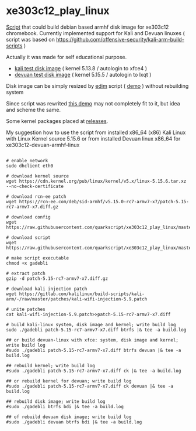 # xe303c12_play_linux

[Script](https://github.com/quarkscript/xe303c12_play_linux/blob/master/gadebli) that could build debian based armhf disk image for xe303c12 chromebook. Currently implemented support for Kali and Devuan linuxes ( script was based on https://github.com/offensive-security/kali-arm-build-scripts )

Actually it was made for self educational purpose.

- [kali test disk image](https://drive.google.com/u/0/uc?id=1meNMjZaphdySOPjudi1tr-4pjXMNLCBm&export=download) ( kernel 5.13.8 / autologin to xfce4 )
- [devuan test disk image](https://drive.google.com/u/0/uc?id=12rDOgfDg_YptOwp3wKWLqZjO5fxTWOe_&export=download) ( kernel 5.15.5 / autologin to lxqt )


Disk image can be simply resized by [edim](https://github.com/quarkscript/linux-armv7-xe303c12-only/blob/master/edim) script ( [demo](https://youtu.be/ALJR2doOipc) ) without rebuilding system

Since script was rewrited [this demo](https://youtu.be/GCAjI37bUYo) may not completely fit to it, but idea and scheme the same. 

Some kernel packages placed at [releases](https://github.com/quarkscript/xe303c12_play_linux/releases).

My suggestion how to use  the script from installed x86_64 (x86) Kali Linux with Linux Kernel source 5.15.6 or from installed Devuan linux x86_64 for xe303c12-devuan-armhf-linux 
```#!/bin/bash

# enable network
sudo dhclient eth0

# download kernel source
wget https://cdn.kernel.org/pub/linux/kernel/v5.x/linux-5.15.6.tar.xz --no-check-certificate

# download rcn-ee patch
wget https://rcn-ee.com/deb/sid-armhf/v5.15.0-rc7-armv7-x7/patch-5.15-rc7-armv7-x7.diff.gz

# download config
wget https://raw.githubusercontent.com/quarkscript/xe303c12_play_linux/master/config

# download script
wget https://raw.githubusercontent.com/quarkscript/xe303c12_play_linux/master/gadebli

# make script executable
chmod +x gadebli

# extract patch
gzip -d patch-5.15-rc7-armv7-x7.diff.gz

# download kali injection patch
wget https://gitlab.com/kalilinux/build-scripts/kali-arm/-/raw/master/patches/kali-wifi-injection-5.9.patch

# unite patches
cat kali-wifi-injection-5.9.patch>>patch-5.15-rc7-armv7-x7.diff

# build kali-linux system, disk image and kernel; write build log
sudo ./gadebli patch-5.15-rc7-armv7-x7.diff btrfs |& tee -a build.log

## or build devuan-linux with xfce: system, disk image and kernel; write build log
#sudo ./gadebli patch-5.15-rc7-armv7-x7.diff btrfs devuan |& tee -a build.log

## rebuild kernel; write build log
#sudo ./gadebli patch-5.15-rc7-armv7-x7.diff ck |& tee -a build.log

## or rebuild kernel for devuan; write build log
#sudo ./gadebli patch-5.15-rc7-armv7-x7.diff ck devuan |& tee -a build.log

## rebuild disk image; write build log
#sudo ./gadebli btrfs bdi |& tee -a build.log

## of rebuild devuan disk image; write build log
#sudo ./gadebli devuan btrfs bdi |& tee -a build.log
```
